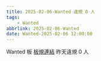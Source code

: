 ```yaml
---
title: 2025-02-06-Wanted 違規 0 人
tags:
    - Wanted
abbrlink: 2025-02-06-Wanted
date: Wanted-2025-02-06 12:00:00
---
```

Wanted 板 [板規連結](https://www.ptt.cc/bbs/Wanted/M.1608829773.A.D3B.html)
昨天違規 0 人
